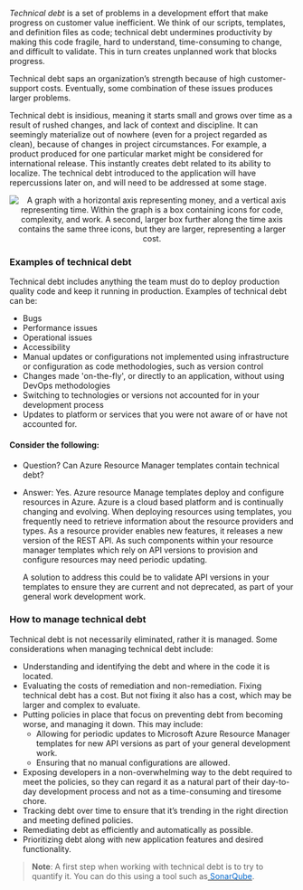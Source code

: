 
*Technical debt* is a set of problems in a development effort that make progress on customer value inefficient. We think of our scripts, templates, and definition files as code; technical debt undermines productivity by making this code fragile, hard to understand, time-consuming to change, and difficult to validate. This in turn creates unplanned work that blocks progress. 

Technical debt saps an organization’s strength because of high customer-support costs. Eventually, some combination of these issues produces larger problems.

Technical debt is insidious, meaning it starts small and grows over time as a result of rushed changes, and lack of context and discipline. It can seemingly materialize out of nowhere (even for a project regarded as clean), because of changes in project circumstances. For example, a product produced for  one particular market might be considered for international release. This instantly creates debt related to its ability to localize. The technical debt introduced to the application will have repercussions later on, and will need to be addressed at some stage.

<p style="text-align:center;"><img src="../Linked_Image_Files/technicaldebt.png" alt="A graph with a horizontal axis representing money, and a vertical axis representing time. Within the graph is a box containing icons for code, complexity, and work. A second, larger box further along the time axis contains the same three icons, but they are larger, representing a larger cost."></p>


### Examples of technical debt
Technical debt includes anything the team must do to deploy production quality code and keep it running in production. Examples of technical debt can be:
- Bugs
- Performance issues
- Operational issues
- Accessibility
- Manual updates or configurations not implemented using infrastructure or configuration as code methodologies, such as version control
- Changes made 'on-the-fly', or directly to an application, without using DevOps methodologies
- Switching to technologies or versions not accounted for in your development process
- Updates to platform or services that you were not aware of or have not accounted for.


#### Consider the following:
- Question? Can Azure Resource Manager templates contain technical debt?

- Answer: Yes. Azure resource Manage templates deploy and configure resources in Azure. Azure is a cloud based platform and is continually changing and evolving. When deploying resources using templates, you frequently need to retrieve information about the resource providers and types. As a resource provider enables new features, it releases a new version of the REST API. As such components within your resource manager templates which rely on API versions to provision and configure resources may need periodic updating.

    A solution to address this could be to validate API versions in your templates to ensure they are current and not deprecated, as part of your general work development work.


### How to manage technical debt
Technical debt is not necessarily eliminated, rather it is managed. Some considerations when managing technical debt include:

- Understanding and identifying the debt and where in the code it is located.
- Evaluating the costs of remediation and non-remediation. Fixing technical debt has a cost. But not fixing it also has a cost, which may be larger and complex to evaluate.
- Putting policies in place that focus on preventing debt from becoming worse, and managing it down. This may include: 
	- Allowing for periodic updates to Microsoft Azure Resource Manager templates for new API versions as part of your general development work.
	- Ensuring that no manual configurations are allowed.
- Exposing developers in a non-overwhelming way to the debt required to meet the policies, so they can regard it as a natural part of their day-to-day development process and not as a time-consuming and tiresome chore.
- Tracking debt over time to ensure that it’s trending in the right direction and meeting defined policies.
- Remediating debt as efficiently and automatically as possible.
- Prioritizing debt along with new application features and desired functionality.


> **Note**: A first step when working with technical debt is to try to quantify it. You can do this using a tool such as<a href="https://www.sonarqube.org/" target="_blank"><span style="color: #0066cc;" color="#0066cc"> SonarQube</span></a>. 

